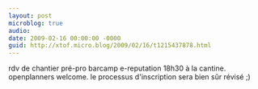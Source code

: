 ```yaml
---
layout: post
microblog: true
audio: 
date: 2009-02-16 00:00:00 -0000
guid: http://xtof.micro.blog/2009/02/16/t1215437878.html
---
```

rdv de chantier pré-pro barcamp e-reputation 18h30 à la cantine. openplanners welcome. le processus d'inscription sera bien sûr révisé ;)
